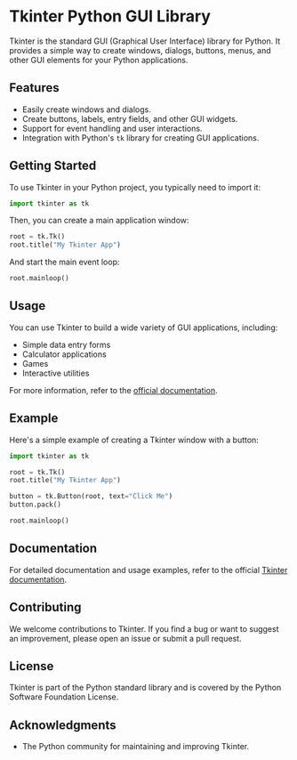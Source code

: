 # Tkinter Python GUI Library

Tkinter is the standard GUI (Graphical User Interface) library for Python. It provides a simple way to create windows, dialogs, buttons, menus, and other GUI elements for your Python applications.

## Features

- Easily create windows and dialogs.
- Create buttons, labels, entry fields, and other GUI widgets.
- Support for event handling and user interactions.
- Integration with Python's `tk` library for creating GUI applications.

## Getting Started

To use Tkinter in your Python project, you typically need to import it:

```python
import tkinter as tk
```

Then, you can create a main application window:

```python
root = tk.Tk()
root.title("My Tkinter App")
```

And start the main event loop:

```python
root.mainloop()
```

## Usage

You can use Tkinter to build a wide variety of GUI applications, including:

- Simple data entry forms
- Calculator applications
- Games
- Interactive utilities

For more information, refer to the [official documentation](https://docs.python.org/3/library/tkinter.html).

## Example

Here's a simple example of creating a Tkinter window with a button:

```python
import tkinter as tk

root = tk.Tk()
root.title("My Tkinter App")

button = tk.Button(root, text="Click Me")
button.pack()

root.mainloop()
```

## Documentation

For detailed documentation and usage examples, refer to the official [Tkinter documentation](https://docs.python.org/3/library/tkinter.html).

## Contributing

We welcome contributions to Tkinter. If you find a bug or want to suggest an improvement, please open an issue or submit a pull request.

## License

Tkinter is part of the Python standard library and is covered by the Python Software Foundation License.

## Acknowledgments

- The Python community for maintaining and improving Tkinter.
```
